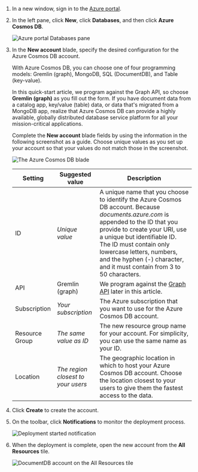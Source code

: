 1. In a new window, sign in to the [Azure portal](https://portal.azure.com/).
2. In the left pane, click **New**, click **Databases**, and then click **Azure Cosmos DB**.
   
   ![Azure portal Databases pane](./media/cosmos-db-create-dbaccount-graph/create-nosql-db-databases-json-tutorial-1.png)

3. In the **New account** blade, specify the desired configuration for the Azure Cosmos DB account. 

    With Azure Cosmos DB, you can choose one of four programming models: Gremlin (graph), MongoDB, SQL (DocumentDB), and Table (key-value).  
       
    In this quick-start article, we program against the Graph API, so choose **Gremlin (graph)** as you fill out the form. If you have document data from a catalog app, key/value (table) data, or data that's migrated from a MongoDB app, realize that Azure Cosmos DB can provide a highly available, globally distributed database service platform for all your mission-critical applications.

    Complete the **New account** blade fields by using the information in the following screenshot as a guide. Choose unique values as you set up your account so that your values do not match those in the screenshot. 
 
    ![The Azure Cosmos DB blade](./media/cosmos-db-create-dbaccount-graph/create-nosql-db-databases-json-tutorial-2.png)

    Setting|Suggested value|Description
    ---|---|---
    ID|*Unique value*|A unique name that you choose to identify the Azure Cosmos DB account. Because *documents.azure.com* is appended to the ID that you provide to create your URI, use a unique but identifiable ID. The ID must contain only lowercase letters, numbers, and the hyphen (-) character, and it must contain from 3 to 50 characters.
    API|Gremlin (graph)|We program against the [Graph API](../articles/cosmos-db/graph-introduction.md) later in this article.|
    Subscription|*Your subscription*|The Azure subscription that you want to use for the Azure Cosmos DB account. 
    Resource Group|*The same value as ID*|The new resource group name for your account. For simplicity, you can use the same name as your ID. 
    Location|*The region closest to your users*|The geographic location in which to host your Azure Cosmos DB account. Choose the location closest to your users to give them the fastest access to the data.

4. Click **Create** to create the account.
5. On the toolbar, click **Notifications** to monitor the deployment process.

    ![Deployment started notification](./media/cosmos-db-create-dbaccount-graph/azure-documentdb-nosql-notification.png)

6.  When the deployment is complete, open the new account from the **All Resources** tile. 

    ![DocumentDB account on the All Resources tile](./media/cosmos-db-create-dbaccount-graph/azure-documentdb-all-resources.png)